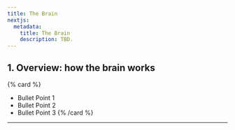 ```yaml
---
title: The Brain
nextjs:
  metadata:
    title: The Brain
    description: TBD.
---
```


## 1. Overview: how the brain works


{% card %}
* Bullet Point 1
* Bullet Point 2
* Bullet Point 3
{% /card %}
---

